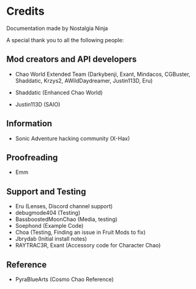 # Credits

Documentation made by Nostalgia Ninja

A special thank you to all the following people:

## Mod creators and API developers

* Chao World Extended Team (Darkybenji, Exant, Mindacos, CGBuster, Shaddatic, Krzys2, AWildDaydreamer, Justin113D, Eru)

* Shaddatic (Enhanced Chao World)

* Justin113D (SAIO)

## Information

* Sonic Adventure hacking community (X-Hax)

## Proofreading

* Emm

## Support and Testing

* Eru (Lenses, Discord channel support)
* debugmode404 (Testing)
* BassboostedMoonChao (Media, testing)
* Soephond (Example Code)
* Choa (Testing, Finding an issue in Fruit Mods to fix)
* Jbrydab (Initial install notes)
* RAYTRAC3R, Exant (Accessory code for Character Chao)

## Reference

* PyraBlueArts (Cosmo Chao Reference)